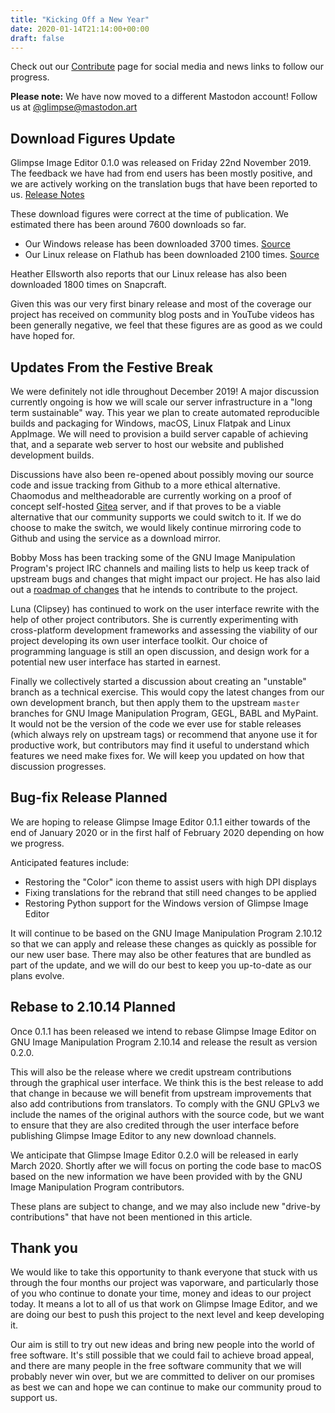 ```yaml
---
title: "Kicking Off a New Year"
date: 2020-01-14T21:14:00+00:00
draft: false
---
```

Check out our [Contribute](/contribute/) page for social media and news links to follow our progress.

**Please note:** We have now moved to a different Mastodon account! Follow us at [@glimpse@mastodon.art](https://mastodon.art/@glimpse)

## Download Figures Update
Glimpse Image Editor 0.1.0 was released on Friday 22nd November 2019. The feedback we have had from end users has been mostly positive, and we are actively working on the translation bugs that have been reported to us. [Release Notes](/posts/glimpse-0-1-0-release-notes/)

These download figures were correct at the time of publication. We estimated there has been around 7600 downloads so far.

* Our Windows release has been downloaded 3700 times. [Source](http://www.somsubhra.com/github-release-stats/?username=glimpse-editor&repository=Glimpse)
* Our Linux release on Flathub has been downloaded 2100 times. [Source](https://gitlab.com/ahayzen/flathub-api-stats-generator)

Heather Ellsworth also reports that our Linux release has also been downloaded 1800 times on Snapcraft.

Given this was our very first binary release and most of the coverage our project has received on community blog posts and in YouTube videos has been generally negative, we feel that these figures are as good as we could have hoped for.

## Updates From the Festive Break
We were definitely not idle throughout December 2019! A major discussion currently ongoing is how we will scale our server infrastructure in a "long term sustainable" way. This year we plan to create automated reproducible builds and packaging for Windows, macOS, Linux Flatpak and Linux AppImage. We will need to provision a build server capable of achieving that, and a separate web server to host our website and published development builds.

Discussions have also been re-opened about possibly moving our source code and issue tracking from Github to a more ethical alternative. Chaomodus and meltheadorable are currently working on a proof of concept self-hosted [Gitea](https://gitea.io/en-us/) server, and if that proves to be a viable alternative that our community supports we could switch to it. If we do choose to make the switch, we would likely continue mirroring code to Github and using the service as a download mirror.

Bobby Moss has been tracking some of the GNU Image Manipulation Program's project IRC channels and mailing lists to help us keep track of upstream bugs and changes that might impact our project. He has also laid out a [roadmap of changes](https://wiki.glimpse-editor.org/index.php?title=User:TrechNex) that he intends to contribute to the project.

Luna (Clipsey) has continued to work on the user interface rewrite with the help of other project contributors. She is currently experimenting with cross-platform development frameworks and assessing the viability of our project developing its own user interface toolkit. Our choice of programming language is still an open discussion, and design work for a potential new user interface has started in earnest.

Finally we collectively started a discussion about creating an "unstable" branch as a technical exercise. This would copy the latest changes from our own development branch, but then apply them to the upstream `master` branches for GNU Image Manipulation Program, GEGL, BABL and MyPaint. It would not be the version of the code we ever use for stable releases (which always rely on upstream tags) or recommend that anyone use it for productive work, but contributors may find it useful to understand which features we need make fixes for. We will keep you updated on how that discussion progresses.

## Bug-fix Release Planned
We are hoping to release Glimpse Image Editor 0.1.1 either towards of the end of January 2020 or in the first half of February 2020 depending on how we progress.

Anticipated features include:

* Restoring the "Color" icon theme to assist users with high DPI displays
* Fixing translations for the rebrand that still need changes to be applied
* Restoring Python support for the Windows version of Glimpse Image Editor

It will continue to be based on the GNU Image Manipulation Program 2.10.12 so that we can apply and release these changes as quickly as possible for our new user base. There may also be other features that are bundled as part of the update, and we will do our best to keep you up-to-date as our plans evolve.

## Rebase to 2.10.14 Planned
Once 0.1.1 has been released we intend to rebase Glimpse Image Editor on GNU Image Manipulation Program 2.10.14 and release the result as version 0.2.0.

This will also be the release where we credit upstream contributions through the graphical user interface. We think this is the best release to add that change in because we will benefit from upstream improvements that also add contributions from translators. To comply with the GNU GPLv3 we include the names of the original authors with the source code, but we want to ensure that they are also credited through the user interface before publishing Glimpse Image Editor to any new download channels.

We anticipate that Glimpse Image Editor 0.2.0 will be released in early March 2020. Shortly after we will focus on porting the code base to macOS based on the new information we have been provided with by the GNU Image Manipulation Program contributors.

These plans are subject to change, and we may also include new "drive-by contributions" that have not been mentioned in this article.

## Thank you
We would like to take this opportunity to thank everyone that stuck with us through the four months our project was vaporware, and particularly those of you who continue to donate your time, money and ideas to our project today. It means a lot to all of us that work on Glimpse Image Editor, and we are doing our best to push this project to the next level and keep developing it.

Our aim is still to try out new ideas and bring new people into the world of free software. It's still possible that we could fail to achieve broad appeal, and there are many people in the free software community that we will probably never win over, but we are committed to deliver on our promises as best we can and hope we can continue to make our community proud to support us.